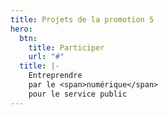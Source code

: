 ```yaml
---
title: Projets de la promotion 5
hero:
  btn:
    title: Participer
    url: "#"
  title: |-
    Entreprendre
    par le <span>numérique</span>
    pour le service public
---
```

